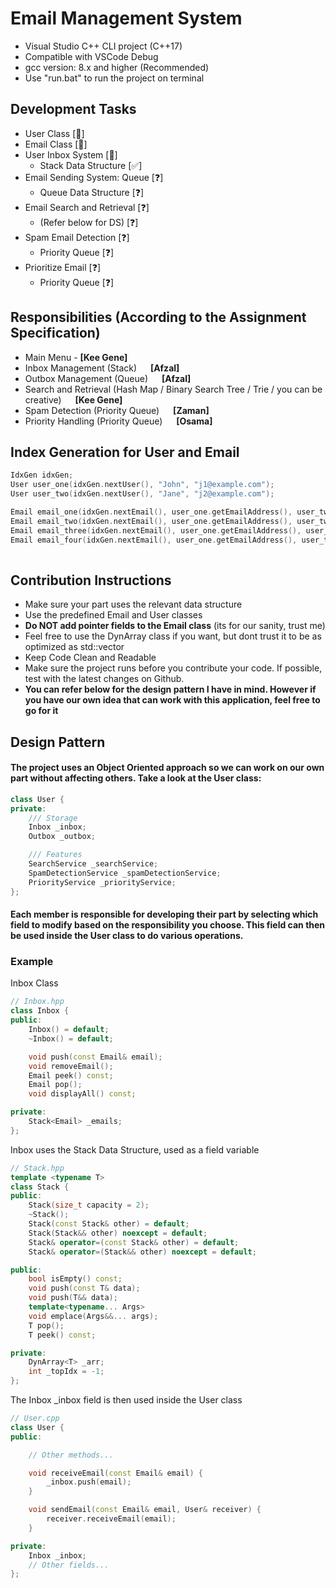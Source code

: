 # Email Management System
- Visual Studio C++ CLI project (C++17)
- Compatible with VSCode Debug
- gcc version: 8.x and higher (Recommended)
- Use "run.bat" to run the project on terminal

## Development Tasks
- User Class [🔨] 
- Email Class [🔨]
- User Inbox System [🔨]
    - Stack Data Structure [✅]
- Email Sending System: Queue [❓]
    - Queue Data Structure [❓]
- Email Search and Retrieval [❓]
    - (Refer below for DS) [❓]
- Spam Email Detection [❓]
    - Priority Queue [❓]
- Prioritize Email [❓]
    - Priority Queue [❓]

## Responsibilities (According to the Assignment Specification)
- Main Menu - **[Kee Gene]**
- Inbox Management (Stack) &emsp; **[Afzal]**
- Outbox Management (Queue) &emsp; **[Afzal]**
- Search and Retrieval (Hash Map / Binary Search Tree / Trie / you can be creative) &emsp; **[Kee Gene]**
- Spam Detection (Priority Queue) &emsp; **[Zaman]**
- Priority Handling (Priority Queue) &emsp; **[Osama]**

## Index Generation for User and Email
```cpp
IdxGen idxGen;
User user_one(idxGen.nextUser(), "John", "j1@example.com");
User user_two(idxGen.nextUser(), "Jane", "j2@example.com");

Email email_one(idxGen.nextEmail(), user_one.getEmailAddress(), user_two.getEmailAddress(), "First", "Body One.");
Email email_two(idxGen.nextEmail(), user_one.getEmailAddress(), user_two.getEmailAddress(), "Second", "Body Two.");
Email email_three(idxGen.nextEmail(), user_one.getEmailAddress(), user_two.getEmailAddress(), "Third", "Body Three.");
Email email_four(idxGen.nextEmail(), user_one.getEmailAddress(), user_two.getEmailAddress(), "Fourth", "Body Four.");
	
```

## Contribution Instructions
- Make sure your part uses the relevant data structure
- Use the predefined Email and User classes
- **Do NOT add pointer fields to the Email class** (its for our sanity, trust me)
- Feel free to use the DynArray class if you want, but dont trust it to be as optimized as std::vector
- Keep Code Clean and Readable
- Make sure the project runs before you contribute your code. If possible, test with the latest changes on Github.
- **You can refer below for the design pattern I have in mind. However if you have our own idea that can work with this application, feel free to go for it**

## Design Pattern
#### The project uses an Object Oriented approach so we can work on our own part without affecting others. Take a look at the User class:
```cpp
class User {
private:
    /// Storage
    Inbox _inbox;
    Outbox _outbox;

    /// Features
    SearchService _searchService;
    SpamDetectionService _spamDetectionService;
    PriorityService _priorityService;
};
```
#### Each member is responsible for developing their part by selecting which field to modify based on the responsibility you choose. This field can then be used inside the User class to do various operations.

### Example
Inbox Class
```cpp
// Inbox.hpp
class Inbox {
public:
    Inbox() = default;
    ~Inbox() = default;

    void push(const Email& email);
    void removeEmail();
    Email peek() const;
    Email pop();
    void displayAll() const;

private:
    Stack<Email> _emails;
};
```

Inbox uses the Stack Data Structure, used as a field variable
```cpp
// Stack.hpp
template <typename T>
class Stack {
public:
    Stack(size_t capacity = 2);
    ~Stack();
    Stack(const Stack& other) = default;
    Stack(Stack&& other) noexcept = default;
    Stack& operator=(const Stack& other) = default;
    Stack& operator=(Stack&& other) noexcept = default;

public:
    bool isEmpty() const;
    void push(const T& data);
    void push(T&& data);
    template<typename... Args>
    void emplace(Args&&... args);
    T pop();
    T peek() const;

private:
    DynArray<T> _arr;
    int _topIdx = -1;
};

```
The Inbox _inbox field is then used inside the User class
```cpp
// User.cpp
class User {
public:

    // Other methods...

    void receiveEmail(const Email& email) {
        _inbox.push(email);
    }

    void sendEmail(const Email& email, User& receiver) {
        receiver.receiveEmail(email);
    }

private:
    Inbox _inbox;
    // Other fields...
};
```
